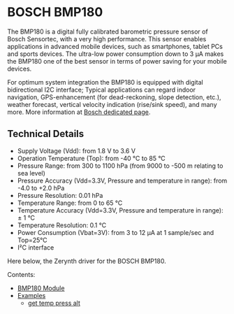 # BOSCH BMP180

The BMP180 is a digital fully calibrated barometric pressure sensor of Bosch Sensortec, with a very high performance. This sensor enables applications in advanced mobile devices, such as smartphones, tablet PCs and sports devices. The ultra-low power consumption down to 3 μA makes the BMP180 one of the best sensor in terms of power saving for your mobile devices.

For optimum system integration the BMP180 is equipped with digital bidirectional I2C interface; Typical applications can regard indoor navigation, GPS-enhancement (for dead-reckoning, slope detection, etc.), weather forecast, vertical velocity indication (rise/sink speed), and many more.
More information at [Bosch dedicated page](https://www.bosch-sensortec.com/bst/products/all_products/bmp180).

## Technical Details


* Supply Voltage (Vdd): from 1.8 V to 3.6 V
* Operation Temperature (Top): from -40 °C to 85 °C
* Pressure Range: from 300 to 1100 hPa (from 9000 to -500 m relating to sea level)
* Pressure Accuracy (Vdd=3.3V, Pressure and temperature in range): from -4.0 to +2.0 hPa
* Pressure Resolution: 0.01 hPa
* Temperature Range: from 0 to 65 °C
* Temperature Accuracy (Vdd=3.3V, Pressure and temperature in range): ± 1 °C
* Temperature Resolution: 0.1 °C
* Power Consumption (Vbat=3V): from 3 to 12 µA at 1 sample/sec and Top=25°C
* I²C interface

Here below, the Zerynth driver for the BOSCH BMP180.

Contents:

* [BMP180 Module](/latest/reference/libs/bosch/bmp180/docs/bmp180/)
* [Examples](/latest/reference/libs/bosch/bmp180/docs/examples/)
	* [get temp press alt](/latest/reference/libs/bosch/bmp180/docs/examples/#temperature-pressure-altitude)


<!--stackedit_data:
eyJoaXN0b3J5IjpbLTQxOTMxMTA0M119
-->